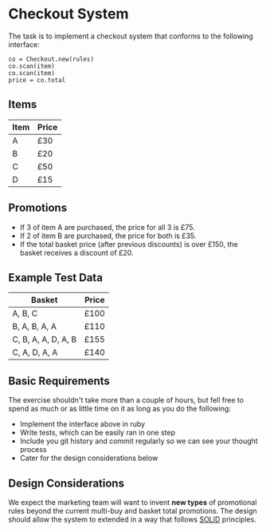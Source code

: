 # Checkout System

The task is to implement a checkout system that conforms to the following
interface:

    co = Checkout.new(rules)
    co.scan(item)
    co.scan(item)
    price = co.total

## Items

 Item | Price
------|-------
  A   | £30
  B   | £20
  C   | £50
  D   | £15

## Promotions

* If 3 of item A are purchased, the price for all 3 is £75.
* If 2 of item B are purchased, the price for both is £35.
* If the total basket price (after previous discounts) is over £150, the basket
  receives a discount of £20.

## Example Test Data

 Basket                 | Price
------------------------|-------
  A, B, C               | £100
  B, A, B, A, A         | £110
  C, B, A, A, D, A, B   | £155
  C, A, D, A, A         | £140

## Basic Requirements

The exercise shouldn't take more than a couple of hours, but fell free to spend
as much or as little time on it as long as you do the following:

* Implement the interface above in ruby
* Write tests, which can be easily ran in one step
* Include you git history and commit regularly so we can see your thought
  process
* Cater for the design considerations below

## Design Considerations

We expect the marketing team will want to invent **new types** of promotional
rules beyond the current multi-buy and basket total promotions. The design
should allow the system to extended in a way that follows
[SOLID](https://en.wikipedia.org/wiki/SOLID) principles.
